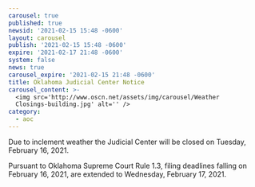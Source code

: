 ```yaml
---
carousel: true
published: true
newsid: '2021-02-15 15:48 -0600'
layout: carousel
publish: '2021-02-15 15:48 -0600'
expire: '2021-02-17 21:48 -0600'
system: false
news: true
carousel_expire: '2021-02-15 21:48 -0600'
title: Oklahoma Judicial Center Notice
carousel_content: >-
  <img src='http://www.oscn.net/assets/img/carousel/Weather
  Closings-building.jpg' alt='' />
category:
  - aoc
---
```

Due to inclement weather the Judicial Center will be closed on Tuesday, February 16, 2021.

Pursuant to Oklahoma Supreme Court Rule 1.3, filing deadlines falling on February 16, 2021, are extended to Wednesday, February 17, 2021.
